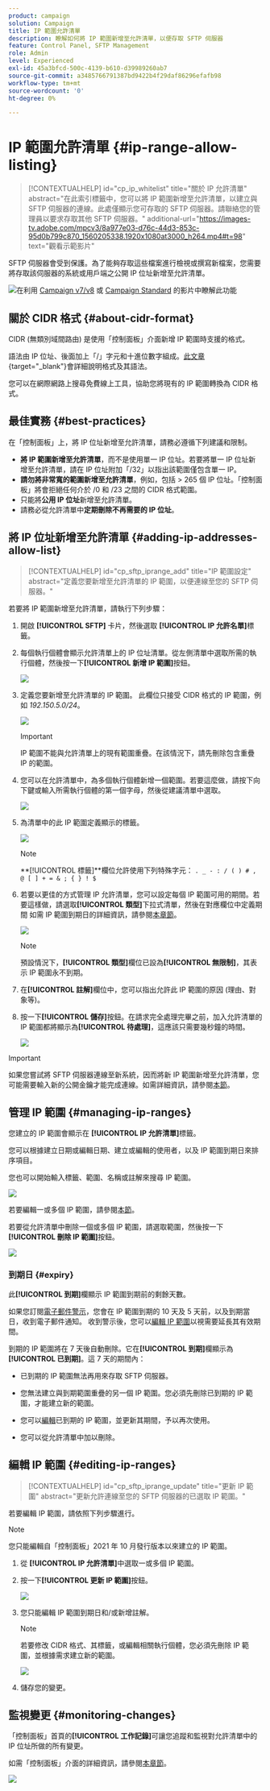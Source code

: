 ```yaml
---
product: campaign
solution: Campaign
title: IP 範圍允許清單
description: 瞭解如何將 IP 範圍新增至允許清單，以便存取 SFTP 伺服器
feature: Control Panel, SFTP Management
role: Admin
level: Experienced
exl-id: 45a3bfcd-500c-4139-b610-d39989260ab7
source-git-commit: a3485766791387bd9422b4f29daf86296efafb98
workflow-type: tm+mt
source-wordcount: '0'
ht-degree: 0%

---
```


# IP 範圍允許清單 {#ip-range-allow-listing}

>[!CONTEXTUALHELP]
>id="cp_ip_whitelist"
>title="關於 IP 允許清單"
>abstract="在此索引標籤中，您可以將 IP 範圍新增至允許清單，以建立與 SFTP 伺服器的連線。此處僅顯示您可存取的 SFTP 伺服器。請聯絡您的管理員以要求存取其他 SFTP 伺服器。"
>additional-url="https://images-tv.adobe.com/mpcv3/8a977e03-d76c-44d3-853c-95d0b799c870_1560205338.1920x1080at3000_h264.mp4#t=98" text="觀看示範影片"

SFTP 伺服器會受到保護。為了能夠存取這些檔案進行檢視或撰寫新檔案，您需要將存取該伺服器的系統或用戶端之公開 IP 位址新增至允許清單。

![](assets/do-not-localize/how-to-video.png)在利用 [Campaign v7/v8](https://experienceleague.adobe.com/docs/campaign-classic-learn/control-panel/sftp-management/adding-ip-range-to-allow-list.html?lang=zh-Hant#sftp-management) 或 [Campaign Standard](https://experienceleague.adobe.com/docs/campaign-standard-learn/control-panel/sftp-management/adding-ip-range-to-allow-list.html?lang=zh-Hant#sftp-management) 的影片中瞭解此功能

## 關於 CIDR 格式 {#about-cidr-format}

CIDR (無類別域間路由) 是使用「控制面板」介面新增 IP 範圍時支援的格式。

語法由 IP 位址、後面加上「/」字元和十進位數字組成。[此文章](https://whatismyipaddress.com/cidr){target="_blank"}會詳細說明格式及其語法。

您可以在網際網路上搜尋免費線上工具，協助您將現有的 IP 範圍轉換為 CIDR 格式。

## 最佳實務 {#best-practices}

在「控制面板」上，將 IP 位址新增至允許清單，請務必遵循下列建議和限制。

* **將 IP 範圍新增至允許清單**，而不是使用單一 IP 位址。若要將單一 IP 位址新增至允許清單，請在 IP 位址附加「/32」以指出該範圍僅包含單一 IP。
* **請勿將非常寬的範圍新增至允許清單**，例如，包括 > 265 個 IP 位址。「控制面板」將會拒絕任何介於 /0 和 /23 之間的 CIDR 格式範圍。
* 只能將&#x200B;**公用 IP 位址**&#x200B;新增至允許清單。
* 請務必從允許清單中&#x200B;**定期刪除不再需要的 IP 位址**。

## 將 IP 位址新增至允許清單 {#adding-ip-addresses-allow-list}

>[!CONTEXTUALHELP]
>id="cp_sftp_iprange_add"
>title="IP 範圍設定"
>abstract="定義您要新增至允許清單的 IP 範圍，以便連線至您的 SFTP 伺服器。"

若要將 IP 範圍新增至允許清單，請執行下列步驟：

1. 開啟 **[!UICONTROL SFTP]** 卡片，然後選取 **[!UICONTROL IP 允許名單]**&#x200B;標籤。
1. 每個執行個體會顯示允許清單上的 IP 位址清單。從左側清單中選取所需的執行個體，然後按一下&#x200B;**[!UICONTROL 新增 IP 範圍]**&#x200B;按鈕。

   ![](assets/control_panel_add_range.png)

1. 定義您要新增至允許清單的 IP 範圍。 此欄位只接受 CIDR 格式的 IP 範圍，例如 *192.150.5.0/24*。

   ![](assets/control_panel_add_range4.png)

   >[!IMPORTANT]
   >
   >IP 範圍不能與允許清單上的現有範圍重疊。在該情況下，請先刪除包含重疊 IP 的範圍。

1. 您可以在允許清單中，為多個執行個體新增一個範圍。若要這麼做，請按下向下鍵或輸入所需執行個體的第一個字母，然後從建議清單中選取。

   ![](assets/control_panel_add_range3.png)

1. 為清單中的此 IP 範圍定義顯示的標籤。

   ![](assets/control_panel_add_range2.png)

   >[!NOTE]
   >
   >**[!UICONTROL 標籤]**欄位允許使用下列特殊字元：
   > `. _ - : / ( ) # , @ [ ] + = & ; { } ! $`

1. 若要以更佳的方式管理 IP 允許清單，您可以設定每個 IP 範圍可用的期間。若要這樣做，請選取&#x200B;**[!UICONTROL 類型]**&#x200B;下拉式清單，然後在對應欄位中定義期間 如需 IP 範圍到期日的詳細資訊，請參閱[本章節](#expiry)。

   ![](assets/control_panel_add_range5.png)

   >[!NOTE]
   >
   >預設情況下，**[!UICONTROL 類型]**&#x200B;欄位已設為&#x200B;**[!UICONTROL 無限制]**，其表示 IP 範圍永不到期。

1. 在&#x200B;**[!UICONTROL 註解]**&#x200B;欄位中，您可以指出允許此 IP 範圍的原因 (理由、對象等)。

1. 按一下&#x200B;**[!UICONTROL 儲存]**&#x200B;按鈕。在請求完全處理完畢之前，加入允許清單的 IP 範圍都將顯示為&#x200B;**[!UICONTROL 待處理]**，這應該只需要幾秒鐘的時間。

   ![](assets/control_panel_add_range6.png)

>[!IMPORTANT]
>
>如果您嘗試將 SFTP 伺服器連線至新系統，因而將新 IP 範圍新增至允許清單，您可能需要輸入新的公開金鑰才能完成連線。如需詳細資訊，請參閱[本節](key-management.md)。

## 管理 IP 範圍 {#managing-ip-ranges}

您建立的 IP 範圍會顯示在 **[!UICONTROL IP 允許清單]**&#x200B;標籤。

您可以根據建立日期或編輯日期、建立或編輯的使用者，以及 IP 範圍到期日來排序項目。

您也可以開始輸入標籤、範圍、名稱或註解來搜尋 IP 範圍。

![](assets/control_panel_allow_list_sort.png)

若要編輯一或多個 IP 範圍，請參閱[本節](#editing-ip-ranges)。

若要從允許清單中刪除一個或多個 IP 範圍，請選取範圍，然後按一下&#x200B;**[!UICONTROL 刪除 IP 範圍]**&#x200B;按鈕。

![](assets/control_panel_delete_range.png)

### 到期日 {#expiry}

此&#x200B;**[!UICONTROL 到期]**&#x200B;欄顯示 IP 範圍到期前的剩餘天數。

如果您訂閱[電子郵件警示](../../performance-monitoring/using/email-alerting.md)，您會在 IP 範圍到期的 10 天及 5 天前，以及到期當日，收到電子郵件通知。 收到警示後，您可以[編輯 IP 範圍](#editing-ip-ranges)以視需要延長其有效期間。

到期的 IP 範圍將在 7 天後自動刪除。它在&#x200B;**[!UICONTROL 到期]**&#x200B;欄顯示為&#x200B;**[!UICONTROL 已到期]**。這 7 天的期間內：

* 已到期的 IP 範圍無法再用來存取 SFTP 伺服器。

* 您無法建立與到期範圍重疊的另一個 IP 範圍。您必須先刪除已到期的 IP 範圍，才能建立新的範圍。

* 您可以[編輯](#editing-ip-ranges)已到期的 IP 範圍，並更新其期間，予以再次使用。

* 您可以從允許清單中加以刪除。

## 編輯 IP 範圍 {#editing-ip-ranges}

>[!CONTEXTUALHELP]
>id="cp_sftp_iprange_update"
>title="更新 IP 範圍"
>abstract="更新允許連線至您的 SFTP 伺服器的已選取 IP 範圍。"

若要編輯 IP 範圍，請依照下列步驟進行。

>[!NOTE]
>
>您只能編輯自「控制面板」2021 年 10 月發行版本以來建立的 IP 範圍。

<!--Edition is not available for IP ranges that have been created before the Control Panel October 2021 release.-->

1. 從 **[!UICONTROL IP 允許清單]**&#x200B;中選取一或多個 IP 範圍。

1. 按一下&#x200B;**[!UICONTROL 更新 IP 範圍]**&#x200B;按鈕。

   ![](assets/control_panel_edit_range.png)

1. 您只能編輯 IP 範圍到期日和/或新增註解。

   >[!NOTE]
   >
   >若要修改 CIDR 格式、其標籤，或編輯相關執行個體，您必須先刪除 IP 範圍，並根據需求建立新的範圍。

   ![](assets/control_panel_edit_range2.png)

1. 儲存您的變更。

## 監視變更 {#monitoring-changes}

「控制面板」首頁的&#x200B;**[!UICONTROL 工作記錄]**&#x200B;可讓您追蹤和監視對允許清單中的 IP 位址所做的所有變更。

如需「控制面板」介面的詳細資訊，請參閱[本章節](../../discover/using/discovering-the-interface.md)。

![](assets/control_panel_ip_log.png)
